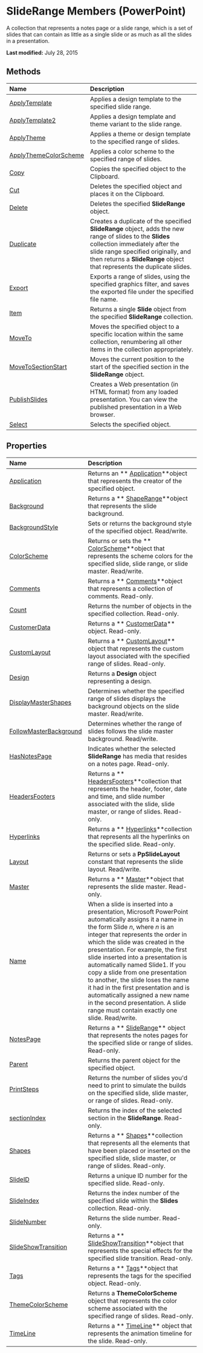 
# SlideRange Members (PowerPoint)
A collection that represents a notes page or a slide range, which is a set of slides that can contain as little as a single slide or as much as all the slides in a presentation. 

 **Last modified:** July 28, 2015


## Methods



|**Name**|**Description**|
|:-----|:-----|
| [ApplyTemplate](3bf6d3e0-bc37-00f3-868e-869f51c62ad3.md)|Applies a design template to the specified slide range.|
| [ApplyTemplate2](e8d0dcae-d311-a9bd-4cf9-ac171ec15cbb.md)|Applies a design template and theme variant to the slide range.|
| [ApplyTheme](779ca8d3-e235-7f65-1a2f-b5233517da1f.md)|Applies a theme or design template to the specified range of slides.|
| [ApplyThemeColorScheme](5e261331-5c3b-b210-07e6-e99c0a301afb.md)|Applies a color scheme to the specified range of slides.|
| [Copy](d781370d-8107-efaa-77ea-a7f1aa58737b.md)|Copies the specified object to the Clipboard.|
| [Cut](91d80a2b-e67a-290b-cb41-6bbeeb467d1b.md)|Deletes the specified object and places it on the Clipboard.|
| [Delete](23650f2f-6093-ce62-f545-3ffca0971719.md)|Deletes the specified  **SlideRange** object.|
| [Duplicate](054b5be1-adbb-be83-1c25-e8585dbbdfe8.md)|Creates a duplicate of the specified  **SlideRange** object, adds the new range of slides to the **Slides** collection immediately after the slide range specified originally, and then returns a **SlideRange** object that represents the duplicate slides.|
| [Export](a14b5d03-e6c4-486e-a97b-1c9bd1a18769.md)|Exports a range of slides, using the specified graphics filter, and saves the exported file under the specified file name.|
| [Item](74ef792c-3a6f-1501-f39a-fa1a889f7c38.md)|Returns a single  **Slide** object from the specified **SlideRange** collection.|
| [MoveTo](42be6065-244f-ba03-1f96-5f953258bdb9.md)|Moves the specified object to a specific location within the same collection, renumbering all other items in the collection appropriately.|
| [MoveToSectionStart](2957ffd7-78f9-70db-6e87-46c89f84f1a9.md)|Moves the current position to the start of the specified section in the  **SlideRange** object.|
| [PublishSlides](353f511d-b414-776c-e277-3da258836130.md)|Creates a Web presentation (in HTML format) from any loaded presentation. You can view the published presentation in a Web browser.|
| [Select](bcd521aa-b107-4b49-71d1-86c936077cb1.md)|Selects the specified object.|

## Properties



|**Name**|**Description**|
|:-----|:-----|
| [Application](335a157f-848d-4aec-3981-8e2119b8409e.md)|Returns an  ** [Application](978c2b99-4271-b953-4283-73b5f3d96f41.md)**object that represents the creator of the specified object.|
| [Background](fdbda068-3038-b966-bf61-3527f0258ba4.md)|Returns a  ** [ShapeRange](0a194183-380e-ffb6-9336-b5bd311e917d.md)**object that represents the slide background.|
| [BackgroundStyle](451a4053-f23b-4ee7-96ab-9e981a7dfb5d.md)|Sets or returns the background style of the specified object. Read/write.|
| [ColorScheme](6ae228d8-a105-5745-f7ce-a858bb0954e5.md)|Returns or sets the  ** [ColorScheme](c1945542-b628-e2b1-5114-e064f0563a01.md)**object that represents the scheme colors for the specified slide, slide range, or slide master. Read/write.|
| [Comments](ff06c024-66cf-d915-e0b0-676b009f93fb.md)|Returns a  ** [Comments](1f29db7c-90fa-db9f-5229-136534ce803d.md)**object that represents a collection of comments. Read-only.|
| [Count](ff280d05-41f1-fbdc-16c3-ae30a1102340.md)|Returns the number of objects in the specified collection. Read-only.|
| [CustomerData](82b0dea8-882f-dbc8-9edd-926d1b4998f6.md)|Returns a  ** [CustomerData](1d658369-ea6c-6959-cd00-230dc111f765.md)** object. Read-only.|
| [CustomLayout](59ab6080-ffa1-ef26-a508-1ec35fd2102a.md)|Returns a  ** [CustomLayout](67829704-0314-aed2-5415-6736cefc197e.md)** object that represents the custom layout associated with the specified range of slides. Read-only.|
| [Design](7960f99a-fa5a-1ba0-e39a-fe3afe579621.md)|Returns a  **Design** object representing a design.|
| [DisplayMasterShapes](1c30ec1d-4865-5fcd-12c5-70f3bfeffe7c.md)|Determines whether the specified range of slides displays the background objects on the slide master. Read/write.|
| [FollowMasterBackground](0c409371-8ecc-ecf9-3d16-cbbd0009d825.md)|Determines whether the range of slides follows the slide master background. Read/write.|
| [HasNotesPage](65906508-c75b-49b6-28bb-1156e92c981a.md)|Indicates whether the selected  **SlideRange** has media that resides on a notes page. Read-only.|
| [HeadersFooters](204e867b-af78-81ad-bcc3-aa0e77d36a36.md)|Returns a  ** [HeadersFooters](5fb10c90-0611-e797-836b-3f18b273af04.md)**collection that represents the header, footer, date and time, and slide number associated with the slide, slide master, or range of slides. Read-only.|
| [Hyperlinks](bfa4da43-4c56-e010-0848-2cb55fb68154.md)|Returns a  ** [Hyperlinks](33a3fe49-6302-0f53-22f6-b8b1594d5d57.md)**collection that represents all the hyperlinks on the specified slide. Read-only.|
| [Layout](0aa40bd1-9493-ed4c-dd09-fb0b35086e7c.md)|Returns or sets a  **PpSlideLayout** constant that represents the slide layout. Read/write.|
| [Master](321cb5f9-2ac8-f31c-2c79-0cfdc4e0a73b.md)|Returns a  ** [Master](22e8805e-6469-1a34-7f7b-f1ea5c6c49ff.md)**object that represents the slide master. Read-only.|
| [Name](8264100c-de62-e2bf-2c01-48f052e6ae3c.md)|When a slide is inserted into a presentation, Microsoft PowerPoint automatically assigns it a name in the form Slide _n_, where  _n_ is an integer that represents the order in which the slide was created in the presentation. For example, the first slide inserted into a presentation is automatically named Slide1. If you copy a slide from one presentation to another, the slide loses the name it had in the first presentation and is automatically assigned a new name in the second presentation. A slide range must contain exactly one slide. Read/write.|
| [NotesPage](15300d0d-3ece-6071-83b5-23108b6be512.md)|Returns a  ** [SlideRange](440ab59d-744a-209f-bf28-d0acd3a21e1a.md)** object that represents the notes pages for the specified slide or range of slides. Read-only.|
| [Parent](5bd376a4-dc87-d192-9c2a-540ca49a8c17.md)|Returns the parent object for the specified object.|
| [PrintSteps](043a1e60-0810-3f22-7c40-a8a97eb59e4e.md)|Returns the number of slides you'd need to print to simulate the builds on the specified slide, slide master, or range of slides. Read-only.|
| [sectionIndex](4e0e7bf9-f4b3-4bca-30f0-eb38496d713f.md)|Returns the index of the selected section in the  **SlideRange**. Read-only.|
| [Shapes](8d2242a9-6988-134c-0507-8043f5445ec9.md)|Returns a  ** [Shapes](eb208855-254e-1a0f-884b-4a5edcfd584d.md)**collection that represents all the elements that have been placed or inserted on the specified slide, slide master, or range of slides. Read-only.|
| [SlideID](e634a278-c7ff-bff1-d66c-7e12d2063af6.md)|Returns a unique ID number for the specified slide. Read-only.|
| [SlideIndex](d913a70f-eb31-73b0-43bc-1021b3195a7e.md)|Returns the index number of the specified slide within the  **Slides** collection. Read-only.|
| [SlideNumber](2fee7966-26b8-4ed1-adb4-cff9ce6ba37f.md)|Returns the slide number. Read-only.|
| [SlideShowTransition](d97522ce-75c8-16f7-cdee-337b3af035db.md)|Returns a  ** [SlideShowTransition](60707d0d-62a8-0366-c22f-c5c5635fd762.md)**object that represents the special effects for the specified slide transition. Read-only.|
| [Tags](47e0db24-3805-788b-75a0-89c433a9e66c.md)|Returns a  ** [Tags](75ecbd43-0aa7-d49d-f1f5-c6c21d8babee.md)**object that represents the tags for the specified object. Read-only.|
| [ThemeColorScheme](c86e5f4b-9be4-ff84-2a4f-31ab659b38c2.md)|Returns a  **ThemeColorScheme** object that represents the color scheme associated with the specified range of slides. Read-only.|
| [TimeLine](3d9ad2f6-6d36-dd3d-d564-9bfe97ce08d8.md)|Returns a  ** [TimeLine](0b5a8863-8329-48d0-cb0b-3b34e87acb76.md)** object that represents the animation timeline for the slide. Read-only.|
